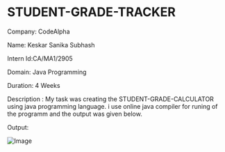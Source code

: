 # STUDENT-GRADE-TRACKER

Company: CodeAlpha

Name: Keskar Sanika Subhash

Intern Id:CA/MA1/2905

Domain: Java Programming

Duration: 4 Weeks

Description : My task was creating the STUDENT-GRADE-CALCULATOR
  using java programming language. i use online java compiler for runing of the programm and the output was given below.

Output:

![Image](https://github.com/user-attachments/assets/c437803c-4b47-4f3d-9403-f5d567deb502)

